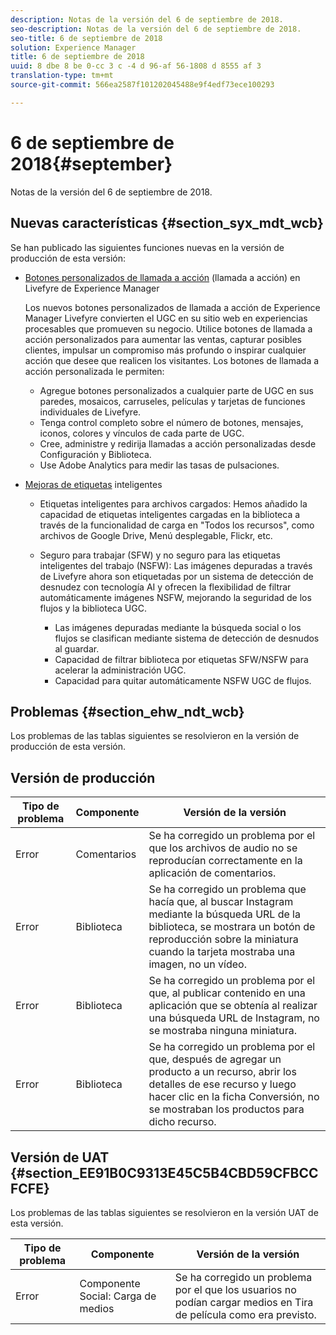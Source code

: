 ```yaml
---
description: Notas de la versión del 6 de septiembre de 2018.
seo-description: Notas de la versión del 6 de septiembre de 2018.
seo-title: 6 de septiembre de 2018
solution: Experience Manager
title: 6 de septiembre de 2018
uuid: 8 dbe 8 be 0-cc 3 c -4 d 96-af 56-1808 d 8555 af 3
translation-type: tm+mt
source-git-commit: 566ea2587f101202045488e9f4edf73ece100293

---
```



# 6 de septiembre de 2018{#september}

Notas de la versión del 6 de septiembre de 2018.

## Nuevas características {#section_syx_mdt_wcb}

Se han publicado las siguientes funciones nuevas en la versión de producción de esta versión:

* [Botones personalizados de llamada a acción](/help/using/c-features-livefyre/c-call-to-action-button.md#topic_EBE23A0F827645E0A0C619DCF3872EE5) (llamada a acción) en Livefyre de Experience Manager

   Los nuevos botones personalizados de llamada a acción de Experience Manager Livefyre convierten el UGC en su sitio web en experiencias procesables que promueven su negocio. Utilice botones de llamada a acción personalizados para aumentar las ventas, capturar posibles clientes, impulsar un compromiso más profundo o inspirar cualquier acción que desee que realicen los visitantes. Los botones de llamada a acción personalizada le permiten:

   * Agregue botones personalizados a cualquier parte de UGC en sus paredes, mosaicos, carruseles, películas y tarjetas de funciones individuales de Livefyre.
   * Tenga control completo sobre el número de botones, mensajes, iconos, colores y vínculos de cada parte de UGC.
   * Cree, administre y redirija llamadas a acción personalizadas desde Configuración y Biblioteca.
   * Use Adobe Analytics para medir las tasas de pulsaciones.

* [Mejoras de etiquetas](/help/using/c-features-livefyre/c-smart-tags/c-smart-tags.md#c_smart_tags) inteligentes

   * Etiquetas inteligentes para archivos cargados: Hemos añadido la capacidad de etiquetas inteligentes cargadas en la biblioteca a través de la funcionalidad de carga en "Todos los recursos", como archivos de Google Drive, Menú desplegable, Flickr, etc.
   * Seguro para trabajar (SFW) y no seguro para las etiquetas inteligentes del trabajo (NSFW): Las imágenes depuradas a través de Livefyre ahora son etiquetadas por un sistema de detección de desnudez con tecnología AI y ofrecen la flexibilidad de filtrar automáticamente imágenes NSFW, mejorando la seguridad de los flujos y la biblioteca UGC.

      * Las imágenes depuradas mediante la búsqueda social o los flujos se clasifican mediante sistema de detección de desnudos al guardar.
      * Capacidad de filtrar biblioteca por etiquetas SFW/NSFW para acelerar la administración UGC.
      * Capacidad para quitar automáticamente NSFW UGC de flujos.

## Problemas {#section_ehw_ndt_wcb}

Los problemas de las tablas siguientes se resolvieron en la versión de producción de esta versión.

## Versión de producción

| **Tipo de problema** | **Componente** | **Versión de la versión** |
|---|---|---|
| Error | Comentarios | Se ha corregido un problema por el que los archivos de audio no se reproducían correctamente en la aplicación de comentarios. |
| Error | Biblioteca | Se ha corregido un problema que hacía que, al buscar Instagram mediante la búsqueda URL de la biblioteca, se mostrara un botón de reproducción sobre la miniatura cuando la tarjeta mostraba una imagen, no un vídeo. |
| Error | Biblioteca | Se ha corregido un problema por el que, al publicar contenido en una aplicación que se obtenía al realizar una búsqueda URL de Instagram, no se mostraba ninguna miniatura. |
| Error | Biblioteca | Se ha corregido un problema por el que, después de agregar un producto a un recurso, abrir los detalles de ese recurso y luego hacer clic en la ficha Conversión, no se mostraban los productos para dicho recurso. |

## Versión de UAT {#section_EE91B0C9313E45C5B4CBD59CFBCCFCFE}

Los problemas de las tablas siguientes se resolvieron en la versión UAT de esta versión.

| **Tipo de problema** | **Componente** | **Versión de la versión** |
|---|---|---|
| Error | Componente Social: Carga de medios | Se ha corregido un problema por el que los usuarios no podían cargar medios en Tira de película como era previsto. |

